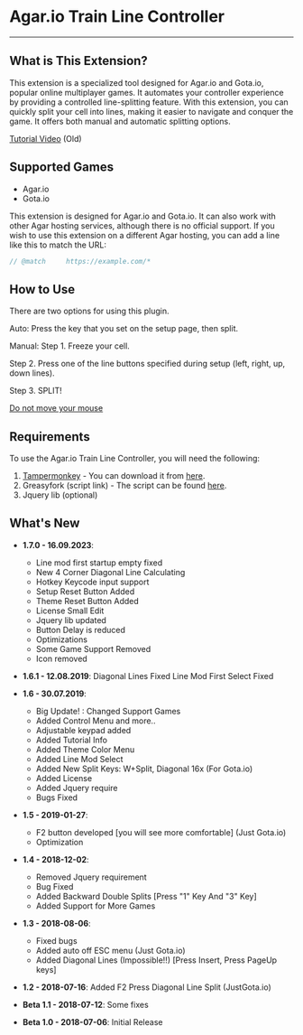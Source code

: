 # Agar.io Train Line Controller
---

## What is This Extension?

This extension is a specialized tool designed for Agar.io and Gota.io, popular online multiplayer games. It automates your controller experience by providing a controlled line-splitting feature. With this extension, you can quickly split your cell into lines, making it easier to navigate and conquer the game. It offers both manual and automatic splitting options.

[Tutorial Video](https://www.youtube.com/watch?v=qevn6WdLfmg) (Old)

## Supported Games

- Agar.io
- Gota.io

This extension is designed for Agar.io and Gota.io. It can also work with other Agar hosting services, although there is no official support. If you wish to use this extension on a different Agar hosting, you can add a line like this to match the URL:
```javascript
// @match     https://example.com/*
```

## How to Use

There are two options for using this plugin.

Auto: Press the key that you set on the setup page, then split.

Manual:
Step 1. Freeze your cell.

Step 2. Press one of the line buttons specified during setup (left, right, up, down lines).

Step 3. SPLIT!

<u>Do not move your mouse</u>

## Requirements

To use the Agar.io Train Line Controller, you will need the following:

1. [Tampermonkey](https://www.tampermonkey.net) - You can download it from [here](https://www.tampermonkey.net).
2. Greasyfork (script link) - The script can be found [here](https://greasyfork.org/scripts/370099-agar-io-train-line-controller).
3. Jquery lib (optional)

## What's New

- **1.7.0 - 16.09.2023**:
  * Line mod first startup empty fixed
  + New 4 Corner Diagonal Line Calculating
  + Hotkey Keycode input support
  + Setup Reset Button Added
  + Theme Reset Button Added
  + License Small Edit
  + Jquery lib updated
  * Button Delay is reduced
  * Optimizations
  - Some Game Support Removed
  - Icon removed

- **1.6.1 - 12.08.2019**:
  Diagonal Lines Fixed
  Line Mod First Select Fixed

- **1.6 - 30.07.2019**:
  * Big Update! : Changed Support Games
  + Added Control Menu and more..
  + Adjustable keypad added
  + Added Tutorial Info
  + Added Theme Color Menu
  + Added Line Mod Select
  + Added New Split Keys: W+Split, Diagonal 16x (For Gota.io)
  + Added License
  + Added Jquery require
  + Bugs Fixed

- **1.5 - 2019-01-27**:
  + F2 button developed [you will see more comfortable] (Just Gota.io)
  + Optimization

- **1.4 - 2018-12-02**:
  - Removed Jquery requirement
  - Bug Fixed
  - Added Backward Double Splits [Press "1" Key And "3" Key]
  - Added Support for More Games

- **1.3 - 2018-08-06**:
  - Fixed bugs
  - Added auto off ESC menu (Just Gota.io)
  - Added Diagonal Lines (Impossible!!) [Press Insert, Press PageUp keys]

- **1.2 - 2018-07-16**:
  Added F2 Press Diagonal Line Split (JustGota.io)

- **Beta 1.1 - 2018-07-12**:
  Some fixes

- **Beta 1.0 - 2018-07-06**:
  Initial Release

